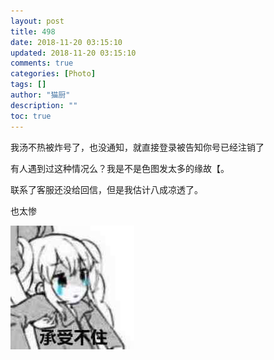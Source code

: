 ```yaml
---
layout: post
title: 498
date: 2018-11-20 03:15:10
updated: 2018-11-20 03:15:10
comments: true
categories: [Photo]
tags: []
author: "猫厨"
description: ""
toc: true
---
```


<p>我汤不热被炸号了，也没通知，就直接登录被告知你号已经注销了</p> 
<p>有人遇到过这种情况么？我是不是色图发太多的缘故【。</p> 
<p>联系了客服还没给回信，但是我估计八成凉透了。</p> 
<p>也太惨</p>

![](https://raw.githubusercontent.com/alicewish/meowchain247/master/img_cVZNdzJtQk9JV2RSc0pvOTlOUEtVKzZnbE1hVWM4d1E5aTlxZ1pNMDdqazgxdTlZd0NHZS9RPT0.jpg)